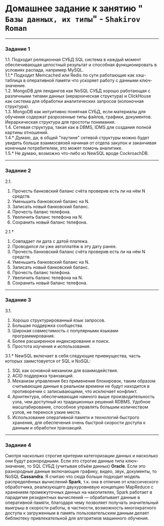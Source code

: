 # Домашнее задание к занятию " `Базы данных, их типы`" - `Shakirov Roman`

---

### Задание 1

1.1. Подходит реляционная СУБД SQL система в каждый момент обеспечивающая целостный результат и способная функционировать в условиях распада, например MySQL.\
1.1.* Подходит Memcached или Redis по сути работающие как хэш-таблица в оперативной памяти что ускоряет работу с данными ключ-значение.\
1.2. MongoDB для лендингов как NoSQL СУБД хорошо работающая с различными типами данных (иерархическая структура) и ClickHouse как система для обработки аналитических запросов (колоночная структура).\
1.3. MongoDB как интуитивно понятная СУБД, если материалы для обучения содержат разрозенные типы файлов, графики, документов.\
Иерархическая структура для простоты понимания.\
1.4. Сетевая структура, такая как в DBMS, IDMS для создания полной картины отношений.\
1.4.* Думаю, да, в общей "паутине" сетевой структуры можно будет увидеть больше взаимосвязей начиная от отдела закупок и заканчивая конечным потребителем, это может помочь аналитике.\
1.5.* Не думаю, возможно что-либо из NewSQL вроде CockroachDB.

---

### Задание 2

2.1.
1. Прочесть банковский баланс счёта проверив есть ли на нём N средств.
2. Уменьшить банковский баланс на N.
3. Записать новый банковский баланс.
4. Прочесть баланс телефона.
5. Увеличить баланс телефона на N.
6. Сохранить новый баланс телефона.

2.1.*
1. Совпадает ли дата с датой платежа.
2. Проводился ли уже автоплатёж в эту дату ранее.
3. Прочесть банковский баланс счёта проверив есть ли на нём N средств.
4. Уменьшить банковский баланс на N.
5. Записать новый банковский баланс.
6. Прочесть баланс телефона.
7. Увеличить баланс телефона на N.
8. Сохранить новый баланс телефона.

---

### Задание 3

3.1.
1. Хорошо структурированный язык запросов.
2. Большая поддержка сообщества.
3. Широкая совместимость с популярными языками программирования.
4. Более расширенное индексирование и поиск.
5. Простота изучения и использования.

3.1.*
NewSQL включает в себя следующие приемущества, часть которых заимстовуется от SQL и NoSQL:
1. SQL как основной механизм для взаимодействия.
2. ACID поддержка транзакций.
3. Механизм управления без применения блокировок, таким образом считывающие данные в реальном времени не будут находится в противоречии с записывающими, что исключает конфликт.
4. Архитектура, обеспечивающая намного выше производительность узла, чем доступный из традиционных решений RDBMS.
Удобное масштабирование, способное управлять большим количеством узлов, не перенося узкие места.
5. Использование оперативной памяти и технологий быстрого хранения, для обеспечения очень быстрой скорости доступа к данным и обработки транзакций.

---

### Задание 4

Смотря насколько строгие критерии категоризации данных и насколько они будут разнородными.
Если это строгие данные типа ключ-значение, то SQL СУБД (учитывая объём данных) **Oracle**.
Если это разнородные данные включающие графику, видео, звук, документы, то NoSQL **Cassandra**.
Я считаю что сюда больше подходит модель распределённых вычислений **Spark**, т.к. она в отличие от классического обработчика, 
реализующего двухуровневую концепцию MapReduce с хранением промежуточных данных на накопителях, 
Spark работает в парадигме резидентных вычислений — обрабатывает данные в оперативной памяти, 
благодаря чему позволяет получать значительный выигрыш в скорости работы, 
в частности, возможность многократного доступа к загруженным в память пользовательским данным 
делает библиотеку привлекательной для алгоритмов машинного обучения.








